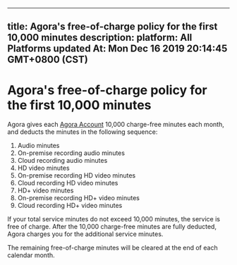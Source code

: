 
---
title: Agora's free-of-charge policy for the first 10,000 minutes
description: 
platform: All Platforms
updated At: Mon Dec 16 2019 20:14:45 GMT+0800 (CST)
---
# Agora's free-of-charge policy for the first 10,000 minutes
Agora gives each [Agora Account](https://console.agora.io/) 10,000 charge-free minutes each month, and deducts the minutes in the following sequence: 

1. Audio minutes
2. On-premise recording audio minutes
3. Cloud recording audio minutes 
4. HD video minutes
5. On-premise recording HD video minutes
6. Cloud recording HD video minutes
7. HD+ video minutes
8. On-premise recording HD+ video minutes
9. Cloud recording HD+ video minutes

If your total service minutes do not exceed 10,000 minutes, the service is free of charge. After the 10,000 charge-free minutes are fully deducted, Agora charges you for the additional service minutes.

<div class="alert note">The remaining free-of-charge minutes will be cleared at the end of each calendar month.</div>

